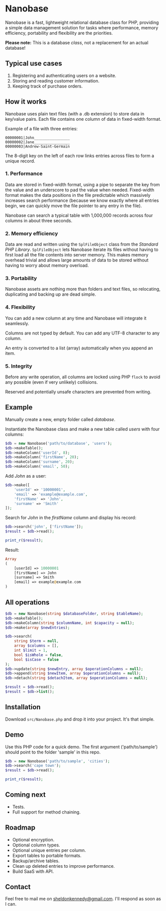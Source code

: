# Nanobase

Nanobase is a fast, lightweight relational database class for PHP, providing a simple data management solution for tasks where performance, memory efficiency, portability and flexibility are the priorities.

**Please note:** This is a database *class*, not a replacement for an actual database!


Typical use cases
---

1) Registering and authenticating users on a website.
2) Storing and reading customer information.
3) Keeping track of purchase orders.


How it works
---

Nanobase uses plain text files (with a .db extension) to store data in key/value pairs. Each file contains one column of data in fixed-width format.

Example of a file with three entries:
```
00000001|John________________
00000002|Jane________________
00000003|Andrew-Saint-Germain
```

The 8-digit key on the left of each row links entries across files to form a unique record.

### 1. Performance

Data are stored in fixed-width format, using a pipe to separate the key from the value and an underscore to pad the value when needed. Fixed-width format makes the data positions in the file predictable which massively increases search performance (because we know exactly where all entries begin, we can quickly move the file pointer to any entry in the file).

Nanobase can search a typical table with 1,000,000 records across four columns in about three seconds.

### 2. Memory efficiency

Data are read and written using the `SplFileObject` class from the *Standard PHP Library*. `SplFileObject` lets Nanobase iterate its files without having to first load all the file contents into server memory. This makes memory overhead trivial and allows large amounts of data to be stored without having to worry about memory overload.

### 3. Portability

Nanobase assets are nothing more than folders and text files, so relocating, duplicating and backing up are dead simple.

### 4. Flexibility

You can add a new column at any time and Nanobase will integrate it seamlessly.

Columns are not typed by default. You can add any UTF-8 character to any column.

An entry is converted to a list (array) automatically when you append an item.

### 5. Integrity

Before any write operation, all columns are locked using PHP `flock` to avoid any possible (even if very unlikely) collisions.

Reserved and potentially unsafe characters are prevented from writing.


Example
---

Manually create a new, empty folder called *database*.

Instantiate the Nanobase class and make a new table called *users* with four columns:

```php
$db = new Nanobase('path/to/database', 'users');
$db->makeTable();
$db->makeColumn('userId', 8);
$db->makeColumn('firstName', 20);
$db->makeColumn('surname', 20);
$db->makeColumn('email', 50);
```

Add *John* as a user:

```php
$db->make([
    'userId' => '10000001',
    'email' => 'example@example.com',
    'firstName' => 'John',
    'surname' => 'Smith'
]);
```

Search for *John* in the *firstName* column and display his record:

```php
$db->search('john', ['firstName']);
$result = $db->read();

print_r($result);
```

Result:

```php
Array
(
    [userId] => 10000001
    [firstName] => John
    [surname] => Smith
    [email] => example@example.com
)
```


All operations
---

```php
$db = new Nanobase(string $databaseFolder, string $tableName);
$db->makeTable();
$db->makeColumn(string $columnName, int $capacity = null);
$db->make(array $newEntries);

$db->search(
    string $term = null,
    array $columns = [],
    int $limit = 1,
    bool $isWhole = false,
    bool $isCase = false
);
$db->update(string $newEntry, array $operationColumns = null);
$db->append(string $newItem, array $operationColumns = null);
$db->detach(string $detachItem, array $operationColumns = null);

$result = $db->read();
$result = $db->list();
```


Installation
---

Download `src/Nanobase.php` and drop it into your project. It's that simple.


Demo
---

Use this PHP code for a quick demo. The first argument ('path/to/sample') should point to the folder 'sample' in this repo.

```php
$db = new Nanobase('path/to/sample', 'cities');
$db->search('cape town');
$result = $db->read();

print_r($result);
```


Coming next
---

- Tests.
- Full support for method chaining.


Roadmap
---

- Optional encryption.
- Optional column types.
- Optional unique entries per column.
- Export tables to portable formats.
- Backup/archive tables.
- Clean up deleted entries to improve performance.
- Build SaaS with API.


Contact
---

Feel free to mail me on sheldonkennedy@gmail.com. I'll respond as soon as I can.
